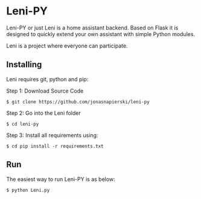 # Leni-PY
Leni-PY or just Leni is a home assistant backend. Based on Flask it is designed to quickly extend your own assistant with simple Python modules. 

Leni is a project where everyone can participate. 


## Installing
Leni requires git, python and pip:

Step 1: Download Source Code
```
$ git clone https://github.com/jonasnapierski/leni-py
```

Step 2: Go into the Leni folder
```
$ cd leni-py
```

Step 3: Install all requirements using:
```
$ cd pip install -r requirements.txt
```

## Run
The easiest way to run Leni-PY is as below:
```
$ python Leni.py
```
